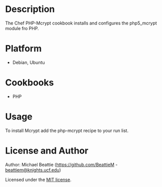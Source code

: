 Description
===========
The Chef PHP-Mcrypt cookbook installs and configures the php5_mcrypt module fro PHP.

Platform
========
* Debian, Ubuntu

Cookbooks
=========
* PHP

Usage
=====
To install Mcrypt add the php-mcrypt recipe to your run list.

License and Author
==================
Author: Michael Beattie (https://github.com/BeattieM - beattiem@knights.ucf.edu)

Licensed under the [MIT license](http://opensource.org/licenses/MIT).
